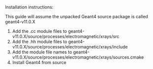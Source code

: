 Installation instructions:

This guide will assume the unpacked Geant4 source package is called geant4-v11.0.X
1. Add the .cc module files to geant4-v11.0.X/source/processes/electromagnetic/xrays/src
2. Add the .hh module files to geant4-v11.0.X/source/processes/electromagnetic/xrays/include
3. Add the module file names to geant4-v11.0.X/source/processes/electromagnetic/xrays/sources.cmake
4. Install Geant4 from source